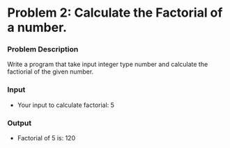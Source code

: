 # Problem 2: Calculate the Factorial of a number. 

### Problem Description

Write a program that take input integer type number and calculate the factiorial of the given number.

### Input

- Your input to calculate factorial: 5 


### Output

- Factorial of 5 is: 120
